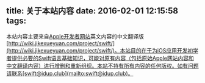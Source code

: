title: 关于本站内容
date: 2016-02-01 12:15:58
tags:
---


本站内容主要来自[Apple开发者网站](http://developer.apple.com/)英文内容的中文翻译版[http://wiki.jikexueyuan.com/project/swift/](http://wiki.jikexueyuan.com/project/swift/)。本站目的在于为iOS应用开发初学者提供必要的Swift语言基础知识，可能对原有内容（包括原始Apple网站内容和中文翻译内容）进行增删和重新组织。本站不持有所有内容的任何版权。如有问题请联系[swift@idup.club](mailto:swift@idup.club)。
